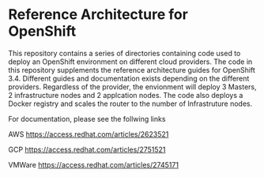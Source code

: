 # Reference Architecture for OpenShift
This repository contains a series of directories containing code used to deploy an OpenShift environment on different cloud providers. The code in this repository supplements the reference architecture guides for OpenShift 3.4. Different guides and documentation exists depending on the different providers. Regardless of the provider, the envionment will deploy 3 Masters, 2 infrastructure nodes and 2 applcation nodes. The code also deploys a Docker registry and scales the router to the number of Infrastruture nodes.

For documentation, please see the follwing links

AWS https://access.redhat.com/articles/2623521

GCP https://access.redhat.com/articles/2751521

VMWare https://access.redhat.com/articles/2745171

